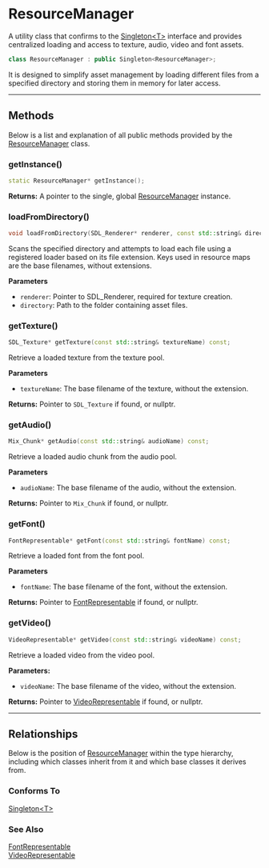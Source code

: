 # ResourceManager

A utility class that confirms to the
[Singleton\<T\>](Singleton.md) interface and provides 
centralized loading and access to texture, audio, video and font 
assets.

```c++
class ResourceManager : public Singleton<ResourceManager>;
```

It is designed to simplify asset management by loading 
different files from a specified directory
and storing them in memory for later access.

---

## Methods
Below is a list and explanation of all public methods
provided by the [ResourceManager](ResourceManager.md) class.

### getInstance()

```c++
static ResourceManager* getInstance();
```

**Returns:**
A pointer to the single, global [ResourceManager](ResourceManager.md) instance.

### loadFromDirectory()

```c++
void loadFromDirectory(SDL_Renderer* renderer, const std::string& directory);
```

Scans the specified directory and attempts to load each 
file using a registered loader based on its file 
extension. Keys used in resource maps are the base filenames, without extensions.

**Parameters**
- `renderer`: Pointer to SDL_Renderer, required for texture creation.
- `directory`: Path to the folder containing asset files.

### getTexture()

```c++
SDL_Texture* getTexture(const std::string& textureName) const;
```
Retrieve a loaded texture from the texture pool.

**Parameters**
- `textureName`: The base filename of the texture, without the extension.

**Returns:**
Pointer to `SDL_Texture` if found, or nullptr.

### getAudio()

```c++
Mix_Chunk* getAudio(const std::string& audioName) const;
```

Retrieve a loaded audio chunk from the audio pool.

**Parameters**
- `audioName`: The base filename of the audio, without the extension.

**Returns:**
Pointer to `Mix_Chunk` if found, or nullptr.

### getFont()

```c++
FontRepresentable* getFont(const std::string& fontName) const;
```

Retrieve a loaded font from the font pool.

**Parameters**
- `fontName`: The base filename of the font, without the extension.

**Returns:**
Pointer to [FontRepresentable](FontRepresentable.md) if found, or nullptr.


### getVideo()

```c++
VideoRepresentable* getVideo(const std::string& videoName) const;
```

Retrieve a loaded video from the video pool.

**Parameters:**

- `videoName`: The base filename of the video, without the extension.

**Returns:**
Pointer to [VideoRepresentable](VideoRepresentable.md) if found, or nullptr.

---

## Relationships
Below is the position of [ResourceManager](ResourceManager.md)
within the type hierarchy, including which classes inherit
from it and which base classes it derives from.

### Conforms To
[Singleton\<T\>](Singleton.md)

### See Also
[FontRepresentable](FontRepresentable.md) <br>
[VideoRepresentable](VideoRepresentable.md)